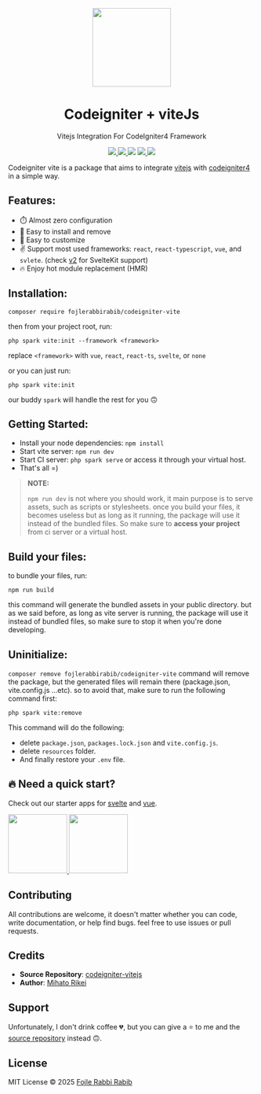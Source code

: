 <div align="center">
	<img width="160px" src="src/logo.png">
  	<h1>Codeigniter + viteJs</h1>
  	<p>Vitejs Integration For CodeIgniter4 Framework</p>
	<p>
		<a href="https://github.com/FojleRabbiRabib/codeigniter-vitejs/releases">
			<img src="https://custom-icon-badges.herokuapp.com/github/v/release/fojlerabbirabib/codeigniter-vitejs?logo=tag">
		</a>
		<a href="https://github.com/vitejs/awesome-vite#codeigniter">
			<img src="https://awesome.re/mentioned-badge.svg">
		</a>
		<img src="https://custom-icon-badges.herokuapp.com/packagist/stars/fojlerabbirabib/codeignitervite?logo=star">
		<a href="https://packagist.org/packages/fojlerabbirabib/codeignitervite">
			<img src="https://badges.hiptest.com:/packagist/dt/fojlerabbirabib/codeignitervite?color=%23c700ff&logo=packagist&logoColor=%23c700ff">
		</a>
		<a href="LICENSE">
			<img src="https://custom-icon-badges.herokuapp.com/packagist/l/fojlerabbirabib/codeignitervite?logo=law">
		</a>
	</p>
</div>

Codeigniter vite is a package that aims to integrate [vitejs](https://vitejs.dev/) with [codeigniter4](https://codeigniter.com/) in a simple way.

## Features:

- ⏱️ Almost zero configuration
- 🧩 Easy to install and remove
- 🔨 Easy to customize
- ✌️ Support most used frameworks: `react`, `react-typescript`, `vue`, and `svlete`. (check [v2](https://github.com/FojleRabbiRabib/codeigniter-vitejs/tree/v2) for SvelteKit support)
- 🔥 Enjoy hot module replacement (HMR)

## Installation:

```
composer require fojlerabbirabib/codeigniter-vite
```

then from your project root, run:

```
php spark vite:init --framework <framework>
```

replace `<framework>` with `vue`, `react`, `react-ts`, `svelte`, or `none`

or you can just run:

```
php spark vite:init
```

our buddy `spark` will handle the rest for you 🙃

## Getting Started:

- Install your node dependencies: `npm install`
- Start vite server: `npm run dev`
- Start CI server: `php spark serve` or access it through your virtual host.
- That's all =)

> **NOTE:**
>
> `npm run dev` is not where you should work, it main purpose is to serve assets, such as scripts or stylesheets.
> once you build your files, it becomes useless
> but as long as it running, the package will use it instead of the bundled files.
> So make sure to **access your project** from ci server or a virtual host.

## Build your files:

to bundle your files, run:

```
npm run build
```

this command will generate the bundled assets in your public directory.
but as we said before, as long as vite server is running, the package will use it instead of bundled files, so make sure to stop it when you're done developing.

## Uninitialize:

`composer remove fojlerabbirabib/codeigniter-vite` command will remove the package, but the generated files will remain there (package.json, vite.config.js ...etc).
so to avoid that, make sure to run the following command first:

```
php spark vite:remove
```

This command will do the following:

- delete `package.json`, `packages.lock.json` and `vite.config.js`.
- delete `resources` folder.
- And finally restore your `.env` file.

## 🔥 Need a quick start?

Check out our starter apps for [svelte](https://github.com/mihatorikei/ci-svelte-appstarter) and [vue](https://github.com/mihatorikei/ci-vue-appstarter).

<a href="https://github.com/mihatorikei/ci-svelte-appstarter">
	<img width="120px" src="https://github.com/mihatorikei/ci-svelte-appstarter/raw/master/ci-svelte.webp">
</a>
<a href="https://github.com/mihatorikei/ci-vue-appstarter">
	<img width="120px" src="https://github.com/mihatorikei/ci-vue-appstarter/raw/master/ci-vue.webp">
</a>

## Contributing

All contributions are welcome, it doesn't matter whether you can code, write documentation, or help find bugs.
feel free to use issues or pull requests.

## Credits

- **Source Repository**: [codeigniter-vitejs](https://github.com/mihatorikei/codeigniter-vitejs)
- **Author**: [Mihato Rikei](https://github.com/mihatorikei)

## Support

Unfortunately, I don't drink coffee 💔, but you can give a ⭐ to me and the [source repository](https://github.com/mihatorikei/codeigniter-vitejs) instead 🙃. 

## License

MIT License &copy; 2025 [Fojle Rabbi Rabib](https://github.com/FojleRabbiRabib)
